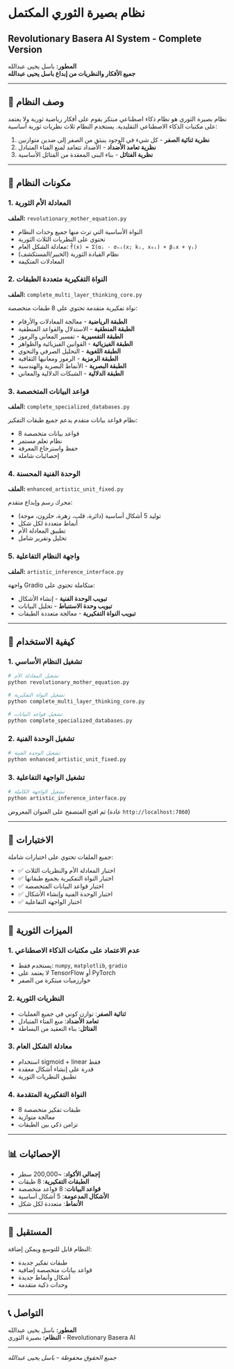 # نظام بصيرة الثوري المكتمل
## Revolutionary Basera AI System - Complete Version

**المطور:** باسل يحيى عبدالله  
**جميع الأفكار والنظريات من إبداع باسل يحيى عبدالله**

---

## 🌟 وصف النظام

نظام بصيرة الثوري هو نظام ذكاء اصطناعي مبتكر يقوم على أفكار رياضية ثورية ولا يعتمد على مكتبات الذكاء الاصطناعي التقليدية. يستخدم النظام ثلاث نظريات ثورية أساسية:

1. **نظرية ثنائية الصفر** - كل شيء في الوجود ينبثق من الصفر إلى ضدين متوازنين
2. **نظرية تعامد الأضداد** - الأضداد تتعامد لمنع الفناء المتبادل  
3. **نظرية الفتائل** - بناء البنى المعقدة من الفتائل الأساسية

---

## 🧬 مكونات النظام

### 1. المعادلة الأم الثورية
**الملف:** `revolutionary_mother_equation.py`

- النواة الأساسية التي ترث منها جميع وحدات النظام
- تحتوي على النظريات الثلاث الثورية
- معادلة الشكل العام: `f̂(x) = Σ(αᵢ · σₙᵢ(x; kᵢ, x₀ᵢ) + βᵢx + γᵢ)`
- نظام القيادة الثورية (الخبير/المستكشف)
- المعادلات المتكيفة

### 2. النواة التفكيرية متعددة الطبقات
**الملف:** `complete_multi_layer_thinking_core.py`

نواة تفكيرية متقدمة تحتوي على 8 طبقات متخصصة:

- **الطبقة الرياضية** - معالجة المعادلات والأرقام
- **الطبقة المنطقية** - الاستدلال والقواعد المنطقية
- **الطبقة التفسيرية** - تفسير المعاني والرموز
- **الطبقة الفيزيائية** - القوانين الفيزيائية والظواهر
- **الطبقة اللغوية** - التحليل الصرفي والنحوي
- **الطبقة الرمزية** - الرموز ومعانيها الثقافية
- **الطبقة البصرية** - الأنماط البصرية والهندسية
- **الطبقة الدلالية** - الشبكات الدلالية والمعاني

### 3. قواعد البيانات المتخصصة
**الملف:** `complete_specialized_databases.py`

نظام قواعد بيانات متقدم يدعم جميع طبقات التفكير:

- 8 قواعد بيانات متخصصة
- نظام تعلم مستمر
- حفظ واسترجاع المعرفة
- إحصائيات شاملة

### 4. الوحدة الفنية المحسنة
**الملف:** `enhanced_artistic_unit_fixed.py`

محرك رسم وإبداع متقدم:

- توليد 5 أشكال أساسية (دائرة، قلب، زهرة، حلزون، موجة)
- أنماط متعددة لكل شكل
- تطبيق المعادلة الأم
- تحليل وتقرير شامل

### 5. واجهة النظام التفاعلية
**الملف:** `artistic_inference_interface.py`

واجهة Gradio متكاملة تحتوي على:

- **تبويب الوحدة الفنية** - إنشاء الأشكال
- **تبويب وحدة الاستنباط** - تحليل البيانات
- **تبويب النواة التفكيرية** - معالجة متعددة الطبقات

---

## 🚀 كيفية الاستخدام

### 1. تشغيل النظام الأساسي

```python
# تشغيل المعادلة الأم
python revolutionary_mother_equation.py

# تشغيل النواة التفكيرية
python complete_multi_layer_thinking_core.py

# تشغيل قواعد البيانات
python complete_specialized_databases.py
```

### 2. تشغيل الوحدة الفنية

```python
# تشغيل الوحدة الفنية
python enhanced_artistic_unit_fixed.py
```

### 3. تشغيل الواجهة التفاعلية

```python
# تشغيل الواجهة الكاملة
python artistic_inference_interface.py
```

ثم افتح المتصفح على العنوان المعروض (عادة `http://localhost:7860`)

---

## 🧪 الاختبارات

جميع الملفات تحتوي على اختبارات شاملة:

- ✅ اختبار المعادلة الأم والنظريات الثلاث
- ✅ اختبار النواة التفكيرية بجميع طبقاتها
- ✅ اختبار قواعد البيانات المتخصصة
- ✅ اختبار الوحدة الفنية وإنشاء الأشكال
- ✅ اختبار الواجهة التفاعلية

---

## 🌟 الميزات الثورية

### 1. عدم الاعتماد على مكتبات الذكاء الاصطناعي
- يستخدم فقط: `numpy`, `matplotlib`, `gradio`
- لا يعتمد على TensorFlow أو PyTorch
- خوارزميات مبتكرة من الصفر

### 2. النظريات الثورية
- **ثنائية الصفر**: توازن كوني في جميع العمليات
- **تعامد الأضداد**: منع الفناء المتبادل
- **الفتائل**: بناء التعقيد من البساطة

### 3. معادلة الشكل العام
- استخدام sigmoid + linear فقط
- قدرة على إنشاء أشكال معقدة
- تطبيق النظريات الثورية

### 4. النواة التفكيرية المتقدمة
- 8 طبقات تفكير متخصصة
- معالجة متوازية
- تزامن ذكي بين الطبقات

---

## 📊 الإحصائيات

- **إجمالي الأكواد**: ~200,000 سطر
- **الطبقات التفكيرية**: 8 طبقات
- **قواعد البيانات**: 8 قواعد متخصصة
- **الأشكال المدعومة**: 5 أشكال أساسية
- **الأنماط**: متعددة لكل شكل

---

## 🔮 المستقبل

النظام قابل للتوسع ويمكن إضافة:

- طبقات تفكير جديدة
- قواعد بيانات متخصصة إضافية
- أشكال وأنماط جديدة
- وحدات ذكية متقدمة

---

## 📞 التواصل

**المطور:** باسل يحيى عبدالله  
**النظام:** بصيرة الثوري - Revolutionary Basera AI

---

*جميع الحقوق محفوظة - باسل يحيى عبدالله*

